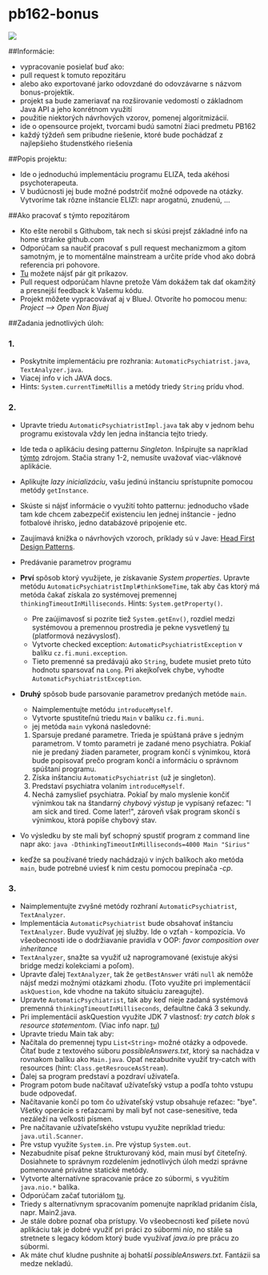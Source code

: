 pb162-bonus
===========
![](http://www.kent.ac.uk/careers/pics/psychologist.gif)

##Informácie:

* vypracovanie posielať buď ako:
 * pull request k tomuto repozitáru
 * alebo ako exportované jarko odovzdané do odovzávarne s názvom bonus-projektik.
* projekt sa bude zameriavať na rozširovanie vedomostí o základnom Java API a jeho konrétnom využití
* použitie niektorých návrhových vzorov, pomenej algoritmizácií.
* ide o opensource projekt, tvorcami budú samotní žiaci predmetu PB162
* každý týždeň sem pribudne riešenie, ktoré bude pochádzať z najlepšieho študenstkého riešenia

##Popis projektu:

* Ide o jednoduchú implementáciu programu ELIZA, teda akéhosi psychoterapeuta.
* V budúcnosti jej bude možné podstrčiť možné odpovede na otázky. Vytvoríme tak rôzne inštancie ELIZI: napr arogatnú, znudenú, ...

##Ako pracovať s týmto repozitárom
* Kto ešte nerobil s Githubom, tak nech si skúsi prejsť základné info na home stránke github.com
* Odporúčam sa naučiť pracovať s pull request mechanizmom a gitom samotným, je to momentálne mainstream a určite príde vhod ako dobrá referencia pri pohovore.
* [Tu]("https://confluence.atlassian.com/display/STASH/Basic+Git+commands") možete nájsť pár git príkazov.
* Pull request odporúčam hlavne pretože Vám dokážem tak dať okamžitý a presnejší feedback k Vašemu kódu.
* Projekt môžete vypracovávať aj v BlueJ. Otvoríte ho pomocou menu: *Project --> Open Non Bjuej*

##Zadania jednotlivých úloh:

### 1.

* Poskytnite implementáciu pre rozhrania: ``AutomaticPsychiatrist.java``, ``TextAnalyzer.java``.
* Viacej info v ich JAVA docs.
* Hints: ``System.currentTimeMillis`` a metódy triedy ``String`` prídu vhod.

### 2.

* Upravte triedu ``AutomaticPsychiatristImpl.java`` tak aby v jednom behu programu existovala vždy len jedna inštancia tejto triedy.
 * Ide teda o aplikáciu desing patternu *Singleton*. Inšpirujte sa napríklad [týmto](http://www.javaworld.com/javaworld/jw-04-2003/jw-0425-designpatterns.html?page=1) zdrojom. Stačia strany 1-2, nemusíte uvažovať viac-vláknové aplikácie.
 * Aplikujte *lazy inicializáciu*, vašu jedinú inštanciu sprístupnite pomocou metódy ``getInstance``.
 * Skúste si nájsť informácie o využití tohto patternu: jednoducho všade tam kde chcem zabezpečiť existenciu len jednej inštancie - jedno fotbalové ihrisko, jedno databázové pripojenie etc.
 * Zaujímavá knižka o návrhových vzoroch, príklady sú v Jave: [Head First Design Patterns](http://www.amazon.com/First-Design-Patterns-Elisabeth-Freeman/dp/0596007124).

* Predávanie parametrov programu
 * **Prví** spôsob ktorý využijete, je získavanie *System properties*. Upravte metódu ``AutomaticPsychiatristImpl#thinkSomeTime``, tak aby čas ktorý má metóda čakať získala zo systémovej premennej ``thinkingTimeoutInMilliseconds``. Hints: ``System.getProperty()``. 
   * Pre zaújimavosť si pozrite tiež ``System.getEnv()``, rozdiel medzi systémovou a premennou prostredia je pekne vysvetlený [tu]("http://stackoverflow.com/a/13112065") (platformová nezávyslosť).
   * Vytvorte checked exception: ``AutomaticPsychiatristException`` v balíku ``cz.fi.muni.exception``.
   * Tieto premenné sa predávajú ako ``String``, budete musiet preto túto hodnotu sparsovať na ``Long``. Pri akejkoľvek chybe, vyhodte ``AutomaticPsychiatristException``.
 
* **Druhý** spôsob bude parsovanie parametrov predaných metóde ``main``.
   * Naimplementujte metódu ``introduceMyself``.
   * Vytvorte spustiteľnú triedu ``Main`` v balíku ``cz.fi.muni``.
   * jej metóda ``main`` vykoná nasledovné: 
   1. Sparsuje predané parametre. Trieda je spúštaná práve s jedným parametrom. V tomto parametri je zadané meno psychiatra. Pokiaľ nie je predaný žiaden parameter, program končí s výnimkou, ktorá bude popisovať prečo program končí a informáciu o správnom spúštaní programu.
   2. Získa inštanciu ``AutomaticPsychiatrist`` (už je singleton).
   3. Predstaví psychiatra volaním ``introduceMyself``.
   4. Nechá zamyslieť psychiatra. Pokiaľ by malo myslenie končiť výnimkou tak na štandarný *chybový výstup* je vypísaný reťazec: "I am sick and tired. Come later!", zároveň však program skončí s výnimkou, ktorá popíše chybový stav.
* Vo výsledku by ste mali byť schopný spustiť program z command line napr ako: ``java -DthinkingTimeoutInMilliseconds=4000 Main "Sirius"``
* keďže sa používané triedy nachádzajú v iných balíkoch ako metóda ``main``, bude potrebné uviesť k nim cestu pomocou prepínača *-cp*.

### 3.
* Naimplementujte zvyšné metódy rozhraní ``AutomaticPsychiatrist``, ``TextAnalyzer``.
 * Implementácia ``AutomaticPsychiatrist`` bude obsahovať inštanciu ``TextAnalyzer``. Bude využívať jej služby. Ide o vzťah  - kompozícia. Vo všeobecnosti ide o dodržiavanie pravidla v OOP: *favor composition over inheritance*
 * ``TextAnalyzer``, snažte sa využiť už naprogramované (existuje akýsi bridge medzi kolekciami a poľom).
 * Upravte ďalej ``TextAnalyzer``, tak že ``getBestAnswer`` vráti ``null`` ak nemôže nájsť medzi možnými otázkami zhodu. (Toto využite pri implementácií ``askQuestion``, kde vhodne na takúto situáciu zareagujte).
 * Upravte ``AutomaticPsychiatrist``, tak aby keď nieje zadaná systémová premenná ``thinkingTimeoutInMilliseconds``, defaultne čaká 3 sekundy.
 * Pri implementácií askQuestion využite JDK 7 vlastnosť: *try catch blok s resource statementom*. (Viac info napr. [tu](http://docs.oracle.com/javase/tutorial/essential/exceptions/tryResourceClose.html))
* Upravte triedu Main tak aby:
 * Načítala do premennej typu ``List<String>`` možné otázky a odpovede. Čítať bude z textového súboru *possibleAnswers.txt*, ktorý sa nachádza v rovnakom balíku ako ``Main.java``. Opať nezabudnite využiť try-catch with resources (hint: ``Class.getResrouceAsStream``).
 * Ďalej sa program predstaví a pozdraví uživateľa.
 * Program potom bude načítavať užívateľský vstup a podľa tohto vstupu bude odpovedať.
 * Načítavanie končí po tom čo užívateľský vstup obsahuje reťazec: "bye". Všetky operácie s reťazcami by mali byť not case-senesitive, teda nezáleží na veľkosti písmen.
 * Pre načítavanie užívateľského vstupu využite nepríklad triedu: ``java.util.Scanner``.
 * Pre vstup využite ``System.in``. Pre výstup ``System.out``.
 * Nezabudnite písať pekne štrukturovaný kód, main musí byť čiteteľný. Dosiahnete to správnym rozdelením jednotlivých úloh medzi správne pomenované privátne statické metódy.
* Vytvorte alternatívne spracovanie práce zo súbormi, s využitím ``java.nio.*`` balíka.
 * Odporúčam začať tutoriálom [tu](http://docs.oracle.com/javase/tutorial/essential/io/fileio.html).
 * Triedy s alternatívnym spracovaním pomenujte napríklad pridaním čísla, napr. Main2.java.
 * Je stále dobre poznať oba prístupy. Vo všeobecnosti keď píšete novú aplikáciu tak je dobré využiť pri práci zo súbormi *nio*, no stále sa stretnete s legacy kódom ktorý bude využívať *java.io* pre prácu zo súbormi.
 * Ak máte chuť kludne pushnite aj bohatší *possibleAnswers.txt*. Fantázii sa medze nekladú.
